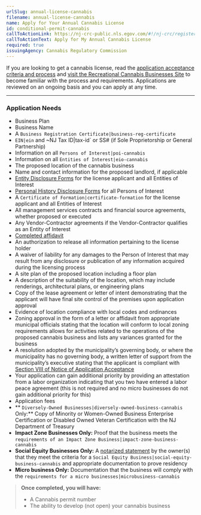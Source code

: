 ```yaml
---
urlSlug: annual-license-cannabis
filename: annual-license-cannabis
name: Apply for Your Annual Cannabis License
id: conditional-permit-cannabis
callToActionLink: https://nj-crc-public.nls.egov.com/#!/nj-crc/register
callToActionText: Apply for My Annual Cannabis License
required: true
issuingAgency: Cannabis Regulatory Commission
---
```


If you are looking to get a cannabis license, read the [application acceptance criteria and process](https://www.nj.gov/cannabis/documents/businesses/personal-use/Final%20Notice%20of%20Application%20Acceptance.pdf) and [visit the Recreational Cannabis Businesses Site](https://www.nj.gov/cannabis/businesses/index.shtml) to become familiar with the process and requirements. Applications are reviewed on an ongoing basis and you can apply at any time.

---

### Application Needs

- Business Plan
- Business Name
- A `Business Registration Certificate|business-reg-certificate`
- `EIN|ein` and ~NJ Tax ID|tax-id` or SS# (if Sole Proprietorship or General Partnership)
- Information on all `Persons of Interest|poi-cannabis`
- Information on all `Entities of Interest|eio-cannabis`
- The proposed location of the cannabis business
- Name and contact information for the proposed landlord, if applicable
- [Entity Disclosure Forms](https://www.nj.gov/cannabis/documents/businesses/personal-use/CRC%20Entity%20Disclosure%20Form%20Fillable.pdf) for the license applicant and all Entities of Interest
- [Personal History Disclosure Forms](https://www.nj.gov/cannabis/documents/businesses/personal-use/Personal%20History%20Disclosure%20Form.pdf) for all Persons of Interest
- A `Certificate of Formation|certificate-formation` for the license applicant and all Entities of Interest
- All management services contracts and financial source agreements, whether proposed or executed
- Any Vendor-Contractor agreements if the Vendor-Contractor qualifies as an Entity of Interest
- [Completed affidavit](https://www.nj.gov/cannabis/documents/businesses/personal-use/Cannabis%20Business%20Applicant%20Affidavit%20Waiver%20Release.pdf)
- An authorization to release all information pertaining to the license holder
- A waiver of liability for any damages to the Person of Interest that may result from any disclosure or publication of any information acquired during the licensing process
- A site plan of the proposed location including a floor plan
- A description of the suitability of the location, which may include renderings, architectural plans, or engineering plans
- Copy of the lease agreement or letter of intent demonstrating that the applicant will have final site control of the premises upon application approval
- Evidence of location compliance with local codes and ordinances
- Zoning approval in the form of a letter or affidavit from appropriate municipal officials stating that the location will conform to local zoning requirements allows for activities related to the operations of the proposed cannabis business and lists any variances granted for the business
- A resolution adopted by the municipality’s governing body, or where the municipality has no governing body, a written letter of support from the municipality’s executive stating that the applicant is compliant with [Section VIII of Notice of Application Acceptance](https://www.nj.gov/cannabis/documents/businesses/personal-use/Final%20Notice%20of%20Application%20Acceptance.pdf)
- Your application can gain additional priority by providing an attestation from a labor organization indicating that you two have entered a labor peace agreement (this is not required and no micro businesses do not gain additional priority for this)
- Application fees
- ** `Diversely-Owned Businesses|diversely-owned-business-cannabis` Only:** Copy of Minority or Women-Owned Business Enterprise Certification or Disabled Owned Veteran Certification with the NJ Department of Treasury
- **Impact Zone Businesses Only:** Proof that the business meets the `requirements of an Impact Zone Business|impact-zone-business-cannabis`
- **Social Equity Businesses Only:**
  A [notarized statement](https://www.nj.gov/cannabis/documents/businesses/personal-use/Certification%20of%20SEB%20FINAL%2012.13.21.pdf) by the owner(s) that they meet the criteria for a `Social Equity Business|social-equity-business-cannabis` and appropriate documentation to prove residency
- **Micro business Only:** Documentation that the business will comply with the `requirements for a micro businesses|microbusiness-cannabis`

> **Once completed, you will have:**
>
> - A Cannabis permit number
> - The ability to develop (not open) your cannabis business
